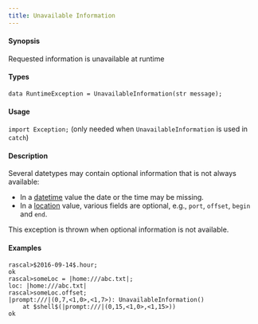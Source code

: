 ```yaml
---
title: Unavailable Information
---
```


#### Synopsis

Requested information is unavailable at runtime


#### Types

`data RuntimeException = UnavailableInformation(str message);`
       
#### Usage

`import Exception;` (only needed when `UnavailableInformation` is used in `catch`)

#### Description

Several datetypes may contain optional information that is not always available:

* In a [datetime](../../../Rascal/Expressions/Values/DateTime/) value the date or the time may be missing.
* In a [location](../../../Rascal/Expressions/Values/Location/) value, various fields are optional, 
  e.g., `port`, `offset`, `begin` and `end`.
  
This exception is thrown when optional information is not available.

#### Examples


```rascal-shell ,error
rascal>$2016-09-14$.hour;
ok
rascal>someLoc = |home:///abc.txt|;
loc: |home:///abc.txt|
rascal>someLoc.offset;
|prompt:///|(0,7,<1,0>,<1,7>): UnavailableInformation()
	at $shell$(|prompt:///|(0,15,<1,0>,<1,15>))
ok
```


